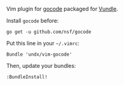 Vim plugin for [gocode](https://github.com/nsf/gocode) packaged for [Vundle](https://github.com/gmarik/vundle/).

Install `gocode` before:

    go get -u github.com/nsf/gocode

Put this line in your `~/.vimrc`:

    Bundle 'undx/vim-gocode'

Then, update your bundles:

    :BundleInstall!

